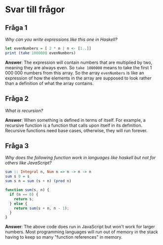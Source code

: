 # Svar till frågor

## Fråga 1

_Why can you write expressions like this one in Haskell?_

```haskell
let evenNumbers = [ 2 * n | n <- [1..]]
print (take 1000000 evenNumbers)
```

**Answer**: The expression will contain numbers that are multiplied by two, meaning they are always even. So `take 1000000` means to take the first 1 000 000 numbers from this array. So the array `evenNumbers` is like an expression of how the elements in the array are supposed to look rather than a definition of what the array contains.

## Fråga 2

_What is recursion?_

**Answer**: When something is defined in terms of itself. For example, a recursive function is a function that calls upon itself in its definition. Recursive functions need base cases, otherwise, they will run forever.

## Fråga 3

_Why does the following function work in languages like haskell but not for others like JavaScript?_

```haskell
sum :: Integral n, Num n => n -> n -> n
sum s 0 = s
sum s n = sum (s + n) (pred n)
```

```javascript
function sum(s, n) {
  if (n == 0) {
    return s;
  } else {
    return sum(s + n, n - 1);
  }
}
```

**Answer**: The above code does run in JavaScript but won't work for larger numbers. Most programming languages will run out of memory in the stack having to keep so many "function references" in memory.
